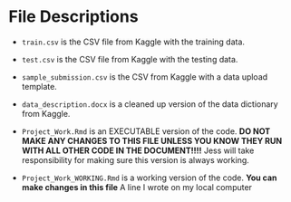 # File Descriptions
* `train.csv` is the CSV file from Kaggle with the training data.
* `test.csv` is the CSV file from Kaggle with the testing data.
* `sample_submission.csv` is the CSV from Kaggle with a data upload template.
* `data_description.docx` is a cleaned up version of the data dictionary from Kaggle.

* `Project_Work.Rmd` is an EXECUTABLE version of the code. **DO NOT MAKE ANY CHANGES TO THIS FILE UNLESS YOU KNOW THEY RUN WITH ALL OTHER CODE IN THE DOCUMENT!!!!** Jess will take responsibility for making sure this version is always working.
* `Project_Work_WORKING.Rmd` is a working version of the code. **You can make changes in this file**
A line I wrote on my local computer
